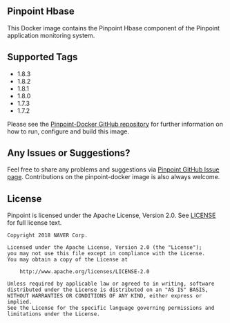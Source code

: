 
## Pinpoint Hbase

This Docker image contains the Pinpoint Hbase component of the Pinpoint application monitoring system.

## Supported Tags

 - 1.8.3
 - 1.8.2
 - 1.8.1
 - 1.8.0
 - 1.7.3
 - 1.7.2
 
Please see the [Pinpoint-Docker GitHub repository](https://github.com/naver/pinpoint-docker) for further information on how to run, configure and build this image.

## Any Issues or Suggestions?

Feel free to share any problems and suggestions via [Pinpoint GitHub Issue page](https://github.com/naver/pinpoint/issues).
Contributions on the pinpoint-docker image is also always welcome.

## License

Pinpoint is licensed under the Apache License, Version 2.0.
See [LICENSE](https://github.com/naver/pinpoint/blob/master/LICENSE) for full license text.

```
Copyright 2018 NAVER Corp.

Licensed under the Apache License, Version 2.0 (the "License");
you may not use this file except in compliance with the License.
You may obtain a copy of the License at

    http://www.apache.org/licenses/LICENSE-2.0

Unless required by applicable law or agreed to in writing, software
distributed under the License is distributed on an "AS IS" BASIS,
WITHOUT WARRANTIES OR CONDITIONS OF ANY KIND, either express or implied.
See the License for the specific language governing permissions and
limitations under the License.
```